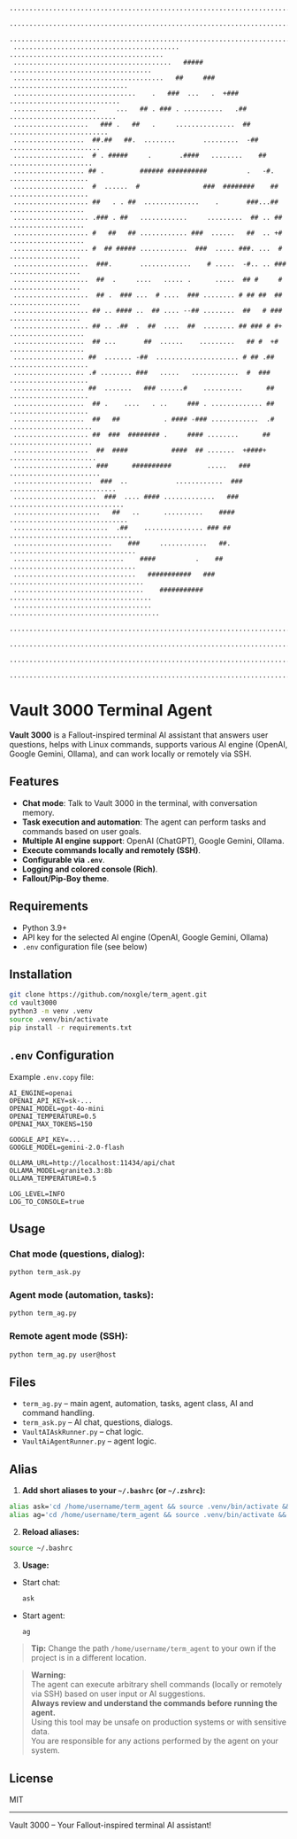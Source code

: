 ```
 ........................................................................................ 
 ........................................................................................ 
 ........................................................................................ 
 ..........................................       ....................................... 
 ........................................   #####    .................................... 
 ......................................   ##     ###       .............................. 
 ...............................    .   ###  ...   .  +###   ............................ 
 .....................     ...   ## . ### . ..........   .##  ........................... 
 ...................   ### .   ##   .     ...............  ##   ......................... 
 ..................  ##.##   ##.  ........       .........  -##   ....................... 
 ..................  # . #####     .       .####   ........    ##   ..................... 
 .................. ## .         ###### ##########          .   -#.  .................... 
 ..................  #  ......  #                ###  ########    ## .................... 
 ................... ##   . . ##  ..............    .       ###...##  ................... 
 ................... .### . ##   ............     .........  ## .. ## ................... 
 ................... #   ##   ## ............ ###  ......   ##  .. +# ................... 
 ................... #  ## ##### ............  ###  ..... ###. ...  #  .................. 
 ...................  ###.       .............    # .....  -#.. .. ### .................. 
 ...................  ##  .     ....   ..... .      .....  ## #     #  .................. 
 ...................  ## .  ### ...  # ....  ### ........ # ## ##  ##  .................. 
 ................... ## .. #### ..  ## .... --## ........  ##   # ###  .................. 
 ................... ## .. .##  .  ##  ....  ##  ........ ## ### # #+ ................... 
 ..................  ## ...       ##  ......    .........   ## #  +#  ...................
 .................. ##  ....... -##  ..................... # ## .##  .................... 
 .................. .# ........ ###   .....   ............  #  ###   .................... 
 .................. ##  .......   ### ......#    ..........      ##  .................... 
 ..................  ## .    ....   . ..     ### . ............. ##  .................... 
 ..................  ##   ##           . #### -### ............  .# ..................... 
 ................... ##  ###  ######## .     #### ........      ##  ..................... 
 ...................  ##  ####           ####  ## .......  +####+  ...................... 
 .................... ###      ##########         .....   ###     ....................... 
 ....................  ###  ..            ............  ###   ........................... 
 .....................  ###  .... #### .............   ###  ............................. 
 ......................   ##   ..      ..........    ####  .............................. 
 ........................  .##    ............... ### ##  ............................... 
 .........................    ###     ............   ##. ................................ 
 ............................    ####          .    ##   ................................ 
 ...............................   ###########   ###   .................................. 
 .................................    ###########    .................................... 
 ...................................               ...................................... 
 ........................................................................................ 
 ........................................................................................ 
 ........................................................................................ 
 ........................................................................................  
```

# Vault 3000 Terminal Agent

**Vault 3000** is a Fallout-inspired terminal AI assistant that answers user questions, helps with Linux commands, supports various AI engine (OpenAI, Google Gemini, Ollama), and can work locally or remotely via SSH.

## Features

- **Chat mode**: Talk to Vault 3000 in the terminal, with conversation memory.
- **Task execution and automation**: The agent can perform tasks and commands based on user goals.
- **Multiple AI engine support**: OpenAI (ChatGPT), Google Gemini, Ollama.
- **Execute commands locally and remotely (SSH)**.
- **Configurable via `.env`**.
- **Logging and colored console (Rich)**.
- **Fallout/Pip-Boy theme**.

## Requirements

- Python 3.9+
- API key for the selected AI engine (OpenAI, Google Gemini, Ollama)
- `.env` configuration file (see below)

## Installation

```bash
git clone https://github.com/noxgle/term_agent.git
cd vault3000
python3 -m venv .venv
source .venv/bin/activate
pip install -r requirements.txt
```

## `.env` Configuration

Example `.env.copy` file:

```
AI_ENGINE=openai
OPENAI_API_KEY=sk-...
OPENAI_MODEL=gpt-4o-mini
OPENAI_TEMPERATURE=0.5
OPENAI_MAX_TOKENS=150

GOOGLE_API_KEY=...
GOOGLE_MODEL=gemini-2.0-flash

OLLAMA_URL=http://localhost:11434/api/chat
OLLAMA_MODEL=granite3.3:8b
OLLAMA_TEMPERATURE=0.5

LOG_LEVEL=INFO
LOG_TO_CONSOLE=true
```

## Usage

### Chat mode (questions, dialog):

```bash
python term_ask.py
```

### Agent mode (automation, tasks):

```bash
python term_ag.py
```

### Remote agent mode (SSH):

```bash
python term_ag.py user@host
```

## Files

- `term_ag.py` – main agent, automation, tasks, agent class, AI and command handling.
- `term_ask.py` – AI chat, questions, dialogs.
- `VaultAIAskRunner.py` – chat logic.
- `VaultAiAgentRunner.py` – agent logic.

## Alias

1. **Add short aliases to your `~/.bashrc` (or `~/.zshrc`):**

```bash
alias ask='cd /home/username/term_agent && source .venv/bin/activate && python term_ask.py'
alias ag='cd /home/username/term_agent && source .venv/bin/activate && python term_ag.py'
```

2. **Reload aliases:**

```bash
source ~/.bashrc
```

3. **Usage:**

- Start chat:  
  ```bash
  ask
  ```
- Start agent:  
  ```bash
  ag
  ```

> **Tip:** Change the path `/home/username/term_agent` to your own if the project is in a different location.

> **Warning:**  
> The agent can execute arbitrary shell commands (locally or remotely via SSH) based on user input or AI suggestions.  
> **Always review and understand the commands before running the agent.**  
> Using this tool may be unsafe on production systems or with sensitive data.  
> You are responsible for any actions performed by the agent on your system.

## License

MIT

---

Vault 3000 – Your Fallout-inspired terminal AI assistant!